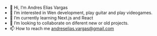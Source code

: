 - 👋 Hi, I’m Andres Elias Vargas
- 👀 I’m interested in Wen development, play guitar and play videogames.
- 🌱 I’m currently learning Next.js and React
- 💞️ I’m looking to collaborate on diferent new or old projects.
- 📫 How to reach me andreselias.vargas@gmail.com

<!---
AndresEliasVargas/AndresEliasVargas is a ✨ special ✨ repository because its `README.md` (this file) appears on your GitHub profile.
You can click the Preview link to take a look at your changes.
--->
